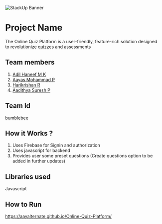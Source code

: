 ![StackUp Banner](https://tinkerhub.frappe.cloud/files/stackup%20banner.jpeg)
# Project Name
The Online Quiz Platform is a user-friendly, feature-rich solution designed to revolutionize quizzes and assessments
## Team members
1. [Adil Haneef M K](https://github.com/A0D1I2L3)
2. [Aayas Mohammad P](https://github.com/aayalternate)
3. [Harikrishan R](https://github.com/Pixelrick420)
4. [Aadithya Suresh P](https://github.com/Aadi-2k4)

## Team Id
bumblebee

## How it Works ?
1. Uses Firebase for Signin and authorization
2. Uses javascript for backend
3. Provides user some preset questions (Create questions option to be added in further updates)
## Libraries used
Javascript
## How to Run
https://aayalternate.github.io/Online-Quiz-Platform/